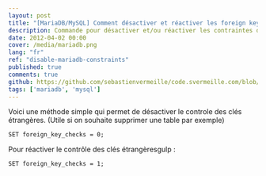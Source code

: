 ```yaml
---
layout: post
title: "[MariaDB/MySQL] Comment désactiver et réactiver les foreign keys"
description: Commande pour désactiver et/ou réactiver les contraintes de clés étrangères dans une base de données MariaDB ou MySQL
date: 2012-04-02 00:00
cover: /media/mariadb.png
lang: "fr"
ref: "disable-mariadb-constraints"
published: true
comments: true
github: https://github.com/sebastienvermeille/code.svermeille.com/blob/master/src/content/Databases/desactiver-les-foreign-keys-sur-mariadb-ou-mysql.md
tags: ['mariadb', 'mysql']
---
```


Voici une méthode simple qui permet de désactiver le controle des clés étrangères. (Utile si on souhaite supprimer une table par exemple)

~~~
SET foreign_key_checks = 0;
~~~



Pour réactiver le contrôle des clés étrangèresgulp
 :
~~~
SET foreign_key_checks = 1;
~~~